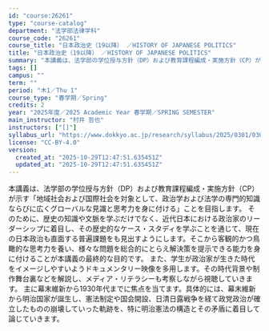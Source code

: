 ```yaml
---
id: "course:26261"
type: "course-catalog"
department: "法学部法律学科"
course_code: "26261"
course_title: "日本政治史（19以降） ／HISTORY OF JAPANESE POLITICS"
title: "日本政治史（19以降） ／HISTORY OF JAPANESE POLITICS"
summary: "本講義は、法学部の学位授与方針（DP）および教育課程編成・実施方針（CP）が示す「地域社会および国際社会を対象として、政治学および法学の専門的知識ならびに広くグローバルな見識と思考力を身に付ける」ことを目指します。 そのために、歴史の知識や…"
tags: []
campus: ""
term: ""
period: "木1／Thu 1"
course_type: "春学期／Spring"
credits: 2
year: "2025年度／2025 Academic Year 春学期／SPRING SEMESTER"
main_instructor: "村井 哲也"
instructors: ["[]"]
syllabus_url: "https://www.dokkyo.ac.jp/research/syllabus/2025/0301/0301_26261_ja_JP.html"
license: "CC-BY-4.0"
version:
  created_at: "2025-10-29T12:47:51.635451Z"
  updated_at: "2025-10-29T12:47:51.635451Z"
---
```

本講義は、法学部の学位授与方針（DP）および教育課程編成・実施方針（CP）が示す「地域社会および国際社会を対象として、政治学および法学の専門的知識ならびに広くグローバルな見識と思考力を身に付ける」ことを目指します。 そのために、歴史の知識や文脈を学ぶだけでなく、近代日本における政治家のリーダーシップに着目し、その歴史的なケース・スタディを学ぶことを通じて、現在の日本政治も直面する普遍課題をも見出すようにします。そこから客観的かつ鳥瞰的な思考力を養い、様々な問題を総合的にとらえ解決策を提示できる能力を身に付けることが本講義の最終的な目的です。 また、学生が政治家が生きた時代をイメージしやすいようドキュメンタリー映像を多用します。その時代背景や制作舞台裏などを解説し、メディア・リテラシーも考察しながら視聴していきます。 主に幕末維新から1930年代までに焦点を当てます。具体的には、幕末維新から明治国家が誕生し、憲法制定や国会開設、日清日露戦争を経て政党政治が確立したものの崩壊していった軌跡を、特に明治憲法の構造とその矛盾に着目して論じていきます。
